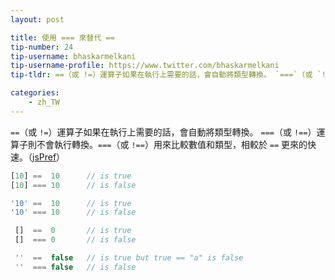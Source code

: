 ```yaml
---
layout: post

title: 使用 === 來替代 ==
tip-number: 24
tip-username: bhaskarmelkani
tip-username-profile: https://www.twitter.com/bhaskarmelkani
tip-tldr: ==（或 !=）運算子如果在執行上需要的話，會自動將類型轉換。 `===`（或 `!==`）運算子則不會執行轉換。`===`（或 `!==`）用來比較數值和類型，相較於 `==` 更來的快速。

categories:
    - zh_TW
---
```


`==`（或 `!=`）運算子如果在執行上需要的話，會自動將類型轉換。 `===`（或 `!==`）運算子則不會執行轉換。`===`（或 `!==`）用來比較數值和類型，相較於 `==` 更來的快速。（[jsPref](http://jsperf.com/strictcompare)）

```js
[10] ==  10      // is true
[10] === 10      // is false

'10' ==  10      // is true
'10' === 10      // is false

 []  ==  0       // is true
 []  === 0       // is false

 ''  ==  false   // is true but true == "a" is false
 ''  === false   // is false

```
